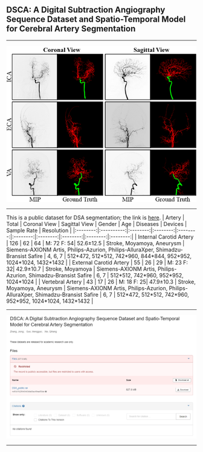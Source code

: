 ## DSCA: A Digital Subtraction Angiography Sequence Dataset and Spatio-Temporal Model for Cerebral Artery Segmentation
****
![image](https://github.com/jiongzhang-john/DSCA/blob/main/images/label.png)
****
This is a public dataset for DSA segmentation; the link is [here](https://zenodo.org/records/11255024).
| Artery | Total | Coronal View | Sagittal View | Gender | Age | Diseases | Devices | Sample Rate | Resolution |
|:--------:|:----------:|:--------:|:--------:|:--------:|:--------:|:--------:|:--------:|:--------:|:--------:|
| Internal Carotid Artery | 126 | 62 | 64   | M: 72  F: 54| 52.6&plusmn;12.5    | Stroke, Moyamoya, Aneurysm      | Siemens-AXIONM Artis, Philips-Azurion, Philips-AlluraXper, Shimadzu-Bransist Safire       | 4, 6, 7      | 512\*472, 512\*512, 742\*960, 844\*844, 952\*952, 1024\*1024, 1432\*1432        | 
| External Carotid Artery | 55  | 26 | 29   | M: 23  F: 32| 42.9&plusmn;10.7    | Stroke, Moyamoya      | Siemens-AXIONM Artis, Philips-Azurion, Shimadzu-Bransist Safire      | 6, 7      | 512\*512, 742\*960, 952\*952, 1024\*1024        | 
| Vertebral Artery        | 43  | 17 | 26   | M: 18  F: 25| 47.9&plusmn;10.3    | Stroke, Moyamoya, Aneurysm      | Siemens-AXIONM Artis, Philips-Azurion, Philips-AlluraXper, Shimadzu-Bransist Safire       | 6, 7      | 512\*472, 512\*512, 742\*960, 952\*952, 1024\*1024, 1432\*1432        | 

****
![image](https://github.com/jiongzhang-john/DSCA/blob/main/images/link_.png)
****
